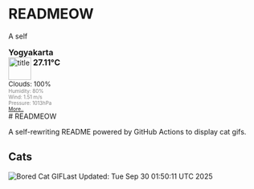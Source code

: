 # READMEOW

A self
<!DOCTYPE html>
<html lang="en">
<head>
  <meta charset="utf-8">
  <meta name="keywords" content="weather, world, openweathermap, weather, layer" />
  <meta name="description" content="A layer with current weather conditions in cities for world wide" />
  <meta name="domain" content="openweathermap.org" />
  <meta http-equiv="pragma" content="no-cache" />
  <meta http-equiv="Expires" content="-1" />
</head>
<body>
  <div style="font-size: medium; font-weight: bold; margin-bottom: 0px;">Yogyakarta</div>
  <div style="float: left; width: 130px;">
    <div style="display: block; clear: left;">
      <div style="float: left;" title="Titel">
        <img height="45" width="45" style="border: medium none; width: 45px; height: 45px; background: url(&quot;http://openweathermap.org/img/w/04d.png&quot;) repeat scroll 0% 0% transparent;" alt="title" src="http://openweathermap.org/images/transparent.png"/>
      </div>
      <div style="float: left;">
        <div style="display: block; clear: left; font-size: medium; font-weight: bold; padding: 0pt 3pt;" title="Current Temperature">27.11°C</div>
        <div style="display: block; width: 85px; overflow: visible;"></div>
      </div>
    </div>
    <div style="display: block; clear: left; font-size: small;">Clouds: 100%</div>
    <div style="display: block; clear: left; color: gray; font-size: x-small;" >Humidity: 80%</div>
    <div style="display: block; clear: left; color: gray; font-size: x-small;" >Wind: 1.51 m/s</div>
    <div style="display: block; clear: left; color: gray; font-size: x-small;" >Pressure: 1013hPa</div>
  </div>
  <div style="display: block; clear: left; color: gray; font-size: x-small;">
    <a href="http://openweathermap.org/city/1621177?utm_source=openweathermap&utm_medium=widget&utm_campaign=html_old" target="_blank">More..</a>
  </div>
  
</body>
</html>
# READMEOW

A self-rewriting README powered by GitHub Actions to display cat gifs.

## Cats

![Bored Cat GIF](https://media3.giphy.com/media/v1.Y2lkPTlhY2QwMmRhMXpkZHFjbWZpeW10NXJmd3BqNmlzeGIxd3l1cm5lcjkyY3Z0cmJmZSZlcD12MV9naWZzX3NlYXJjaCZjdD1n/mlvseq9yvZhba/200.gif)Last Updated: Tue Sep 30 01:50:11 UTC 2025
